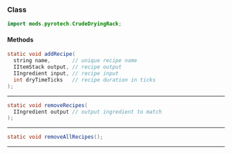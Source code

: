 
### Class

```java
import mods.pyrotech.CrudeDryingRack;
```

#### Methods

```java
static void addRecipe(
  string name,       // unique recipe name
  IItemStack output, // recipe output
  IIngredient input, // recipe input
  int dryTimeTicks   // recipe duration in ticks
);
```


---


```java
static void removeRecipes(
  IIngredient output // output ingredient to match
);
```


---


```java
static void removeAllRecipes();
```


---

